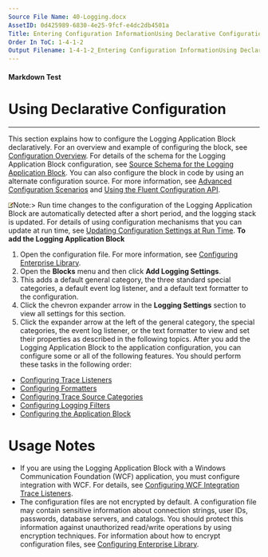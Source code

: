 ```yaml
---
Source File Name: 40-Logging.docx
AssetID: 0d425989-6830-4e25-9fcf-e4dc2db4501a
Title: Entering Configuration InformationUsing Declarative Configuration
Order In ToC: 1-4-1-2
Output Filename: 1-4-1-2_Entering Configuration InformationUsing Declarative Configuration.markdown
---
```


#### Markdown Test ####
# Using Declarative Configuration #
----------

This section explains how to configure the Logging Application Block declaratively. For an overview and example of configuring the block, see [Configuration Overview](test-markdown_3a6ba613-78b1-4b24-b226-55e368e41554.html). For details of the schema for the Logging Application Block configuration, see [Source Schema for the Logging Application Block](test-markdown_12cd1f02-219f-45a3-a711-bd50573de1e4.html). You can also configure the block in code by using an alternate configuration source. For more information, see [Advanced Configuration Scenarios](test-markdown_d0f735b9-e96f-4dcd-a16e-abe2d87cc30a.html) and [Using the Fluent Configuration API](test-markdown_d935824f-a38b-4a3d-8a86-76d279a6e761.html).  

![](images/note.gif)Note:&gt; Run time changes to the configuration of the Logging Application Block are automatically detected after a short period, and the logging stack is updated. For details of using configuration mechanisms that you can update at run time, see [Updating Configuration Settings at Run Time](test-markdown_1b2fd1e5-51a5-4f55-b0eb-cc830ca93b21.html).
**To add the Logging Application Block**

1. Open the configuration file. For more information, see [Configuring Enterprise Library](test-markdown_05ae7aff-85e4-46b5-8401-c4df81a2ea00.html).
2. Open the **Blocks** menu and then click **Add Logging Settings**.
3. This adds a default general category, the three standard special categories, a default event log listener, and a default text formatter to the configuration.
4. Click the chevron expander arrow in the **Logging Settings** section to view all settings for this section.
5. Click the expander arrow at the left of the general category, the special categories, the event log listener, or the text formatter to view and set their properties as described in the following topics.
After you add the Logging Application Block to the application configuration, you can configure some or all of the following features. You should perform these tasks in the following order:  
+ [Configuring Trace Listeners](test-markdown_a0ea0d8b-7675-48b8-9b5f-9d6d8e2382f0.html)
+ [Configuring Formatters](test-markdown_8b4b7563-0062-4690-bfc2-df37f15b2d35.html)
+ [Configuring Trace Source Categories](test-markdown_9301547d-44c4-490c-91a0-b63e86e4b6a2.html)
+ [Configuring Logging Filters](test-markdown_ac913544-cc72-4de9-b916-f9d85d473685.html)
+ [Configuring the Application Block](test-markdown_2b5c86d6-f126-4425-9bce-731bb2fcd52d.html)

# Usage Notes #
+ If you are using the Logging Application Block with a Windows Communication Foundation (WCF) application, you must configure integration with WCF. For details, see [Configuring WCF Integration Trace Listeners](test-markdown_4b216b82-b77d-41c3-bb14-cc1bf5d29db2.html).
+ The configuration files are not encrypted by default. A configuration file may contain sensitive information about connection strings, user IDs, passwords, database servers, and catalogs. You should protect this information against unauthorized read/write operations by using encryption techniques. For information about how to encrypt configuration files, see [Configuring Enterprise Library](test-markdown_05ae7aff-85e4-46b5-8401-c4df81a2ea00.html).

